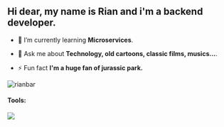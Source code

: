 ## Hi dear, my name is Rian and i'm a backend developer.

- 🌱 I’m currently learning **Microservices**.

- 💬 Ask me about **Technology, old cartoons, classic films, musics...**.

- ⚡ Fun fact **I'm a huge fan of jurassic park.**


<p><img align="center" src="https://github-readme-streak-stats.herokuapp.com/?user=rianbar&" alt="rianbar" /></p>


<h4 align="left">Tools:</h4>
<p align="left">
  <a href="https://skillicons.dev">
    <img src="https://skillicons.dev/icons?i=java,spring,hibernate,maven,postgresql,docker,postman,idea" />
  </a>
</p>
